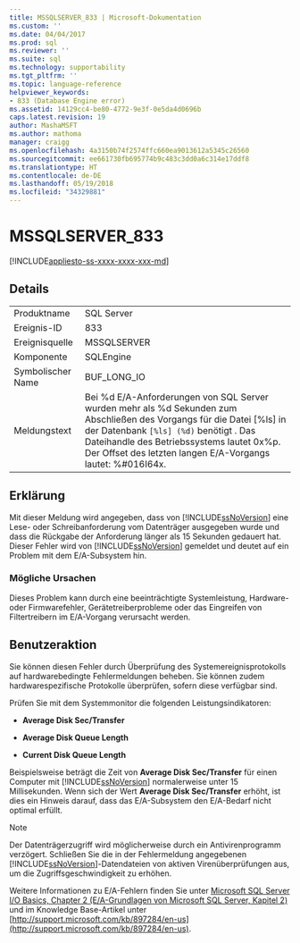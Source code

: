 ```yaml
---
title: MSSQLSERVER_833 | Microsoft-Dokumentation
ms.custom: ''
ms.date: 04/04/2017
ms.prod: sql
ms.reviewer: ''
ms.suite: sql
ms.technology: supportability
ms.tgt_pltfrm: ''
ms.topic: language-reference
helpviewer_keywords:
- 833 (Database Engine error)
ms.assetid: 14129cc4-be80-4772-9e3f-0e5da4d0696b
caps.latest.revision: 19
author: MashaMSFT
ms.author: mathoma
manager: craigg
ms.openlocfilehash: 4a3150b74f2574ffc660ea9013612a5345c26560
ms.sourcegitcommit: ee661730fb695774b9c483c3dd0a6c314e17ddf8
ms.translationtype: HT
ms.contentlocale: de-DE
ms.lasthandoff: 05/19/2018
ms.locfileid: "34329881"
---
```

# <a name="mssqlserver833"></a>MSSQLSERVER_833
[!INCLUDE[appliesto-ss-xxxx-xxxx-xxx-md](../../includes/appliesto-ss-xxxx-xxxx-xxx-md.md)]
  
## <a name="details"></a>Details  
  
|||  
|-|-|  
|Produktname|SQL Server|  
|Ereignis-ID|833|  
|Ereignisquelle|MSSQLSERVER|  
|Komponente|SQLEngine|  
|Symbolischer Name|BUF_LONG_IO|  
|Meldungstext|Bei %d E/A-Anforderungen von SQL Server wurden mehr als %d Sekunden zum Abschließen des Vorgangs für die Datei [%ls] in der Datenbank `[%ls] (%d)` benötigt .  Das Dateihandle des Betriebssystems lautet 0x%p.  Der Offset des letzten langen E/A-Vorgangs lautet: %#016I64x.|  
  
## <a name="explanation"></a>Erklärung  
Mit dieser Meldung wird angegeben, dass von [!INCLUDE[ssNoVersion](../../includes/ssnoversion-md.md)] eine Lese- oder Schreibanforderung vom Datenträger ausgegeben wurde und dass die Rückgabe der Anforderung länger als 15 Sekunden gedauert hat. Dieser Fehler wird von [!INCLUDE[ssNoVersion](../../includes/ssnoversion-md.md)] gemeldet und deutet auf ein Problem mit dem E/A-Subsystem hin.  
  
### <a name="possible-causes"></a>Mögliche Ursachen  
Dieses Problem kann durch eine beeinträchtigte Systemleistung, Hardware- oder Firmwarefehler, Gerätetreiberprobleme oder das Eingreifen von Filtertreibern im E/A-Vorgang verursacht werden.  
  
## <a name="user-action"></a>Benutzeraktion  
Sie können diesen Fehler durch Überprüfung des Systemereignisprotokolls auf hardwarebedingte Fehlermeldungen beheben. Sie können zudem hardwarespezifische Protokolle überprüfen, sofern diese verfügbar sind.  
  
Prüfen Sie mit dem Systemmonitor die folgenden Leistungsindikatoren:  
  
-   **Average Disk Sec/Transfer**  
  
-   **Average Disk Queue Length**  
  
-   **Current Disk Queue Length**  
  
Beispielsweise beträgt die Zeit von **Average Disk Sec/Transfer** für einen Computer mit [!INCLUDE[ssNoVersion](../../includes/ssnoversion-md.md)] normalerweise unter 15 Millisekunden. Wenn sich der Wert **Average Disk Sec/Transfer** erhöht, ist dies ein Hinweis darauf, dass das E/A-Subsystem den E/A-Bedarf nicht optimal erfüllt.  
  
> [!NOTE]  
> Der Datenträgerzugriff wird möglicherweise durch ein Antivirenprogramm verzögert. Schließen Sie die in der Fehlermeldung angegebenen [!INCLUDE[ssNoVersion](../../includes/ssnoversion-md.md)]-Datendateien von aktiven Virenüberprüfungen aus, um die Zugriffsgeschwindigkeit zu erhöhen.  
  
Weitere Informationen zu E/A-Fehlern finden Sie unter [Microsoft SQL Server I/O Basics, Chapter 2 (E/A-Grundlagen von Microsoft SQL Server, Kapitel 2)](http://go.microsoft.com/fwlink/?LinkId=69370) und im Knowledge Base-Artikel unter [http://support.microsoft.com/kb/897284/en-us](http://support.microsoft.com/kb/897284/en-us).  
  
